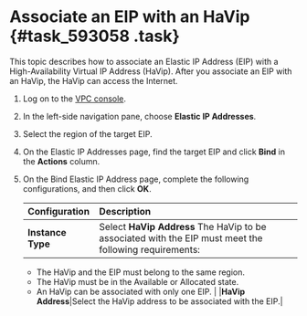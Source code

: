 # Associate an EIP with an HaVip {#task_593058 .task}

This topic describes how to associate an Elastic IP Address \(EIP\) with a High-Availability Virtual IP Address \(HaVip\). After you associate an EIP with an HaVip, the HaVip can access the Internet.

1.  Log on to the [VPC console](https://partners-intl.console.aliyun.com/#/vpc).
2.  In the left-side navigation pane, choose **Elastic IP Addresses**.
3.  Select the region of the target EIP.
4.  On the Elastic IP Addresses page, find the target EIP and click **Bind** in the **Actions** column.
5.  On the Bind Elastic IP Address page, complete the following configurations, and then click **OK**. 

    |Configuration|Description|
    |:------------|:----------|
    |**Instance Type**|Select **HaVip Address** The HaVip to be associated with the EIP must meet the following requirements:

    -   The HaVip and the EIP must belong to the same region.
    -   The HaVip must be in the Available or Allocated state.
    -   An HaVip can be associated with only one EIP.
 |
    |**HaVip Address**|Select the HaVip address to be associated with the EIP.|



